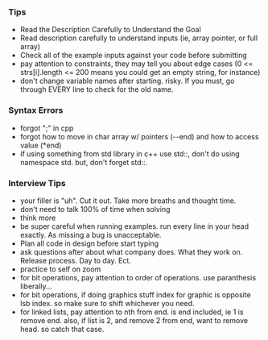 ### Tips
* Read the Description Carefully to Understand the Goal
* Read description carefully to understand inputs (ie, array pointer, or full array)
* Check all of the example inputs against your code before submitting
* pay attention to constraints, they may tell you about edge cases (0 <= strs[i].length <= 200 means you could get an empty string, for instance)
* don't change variable names after starting. risky. If you must, go through EVERY line to check for the old name.

### Syntax Errors
* forgot ";" in cpp
* forgot how to move in char array w/ pointers (--end) and how to access value (*end)
* if using something from std library in c++ use std::, don't do using namespace std. but, don't forget std::.


### Interview Tips
* your filler is "uh". Cut it out. Take more breaths and thought time.
* don't need to talk 100% of time when solving
* think more
* be super careful when running examples. run every line in your head exactly. As missing a bug is unacceptable.
* Plan all code in design before start typing
* ask questions after about what company does. What they work on. Release process. Day to day. Ect.
* practice to self on zoom
* for bit operations, pay attention to order of operations. use paranthesis liberally...
* for bit operations, if doing graphics stuff index for graphic is opposite lsb index. so make sure to shift whichever you need.
* for linked lists, pay attention to nth from end. is end included, ie 1 is remove end. also, if list is 2, and remove 2 from end, want to remove head. so catch that case.
